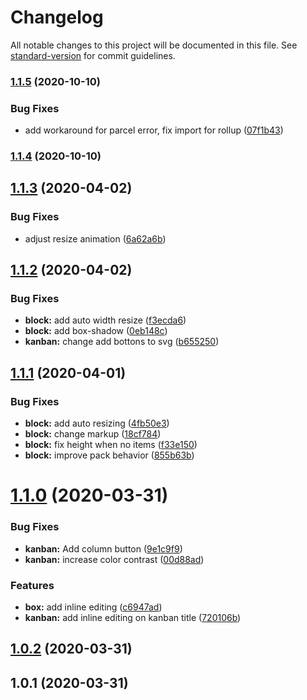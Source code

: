 # Changelog

All notable changes to this project will be documented in this file. See [standard-version](https://github.com/conventional-changelog/standard-version) for commit guidelines.

### [1.1.5](https://github.com/anydown/anydown-monorepo/compare/v1.1.4...v1.1.5) (2020-10-10)


### Bug Fixes

* add workaround for parcel error, fix import for rollup ([07f1b43](https://github.com/anydown/anydown-monorepo/commit/07f1b430ddf69bcb20d92318f7855de32794393a))

### [1.1.4](https://github.com/anydown/anydown-monorepo/compare/v0.2.6...v1.1.4) (2020-10-10)

<a name="1.1.3"></a>
## [1.1.3](https://github.com/anydown/anydown-core/compare/v1.1.2...v1.1.3) (2020-04-02)


### Bug Fixes

* adjust resize animation ([6a62a6b](https://github.com/anydown/anydown-core/commit/6a62a6b))



<a name="1.1.2"></a>
## [1.1.2](https://github.com/anydown/anydown-core/compare/v1.1.1...v1.1.2) (2020-04-02)


### Bug Fixes

* **block:** add auto width resize ([f3ecda6](https://github.com/anydown/anydown-core/commit/f3ecda6))
* **block:** add box-shadow ([0eb148c](https://github.com/anydown/anydown-core/commit/0eb148c))
* **kanban:** change add bottons to svg ([b655250](https://github.com/anydown/anydown-core/commit/b655250))



<a name="1.1.1"></a>
## [1.1.1](https://github.com/anydown/anydown-core/compare/v1.1.0...v1.1.1) (2020-04-01)


### Bug Fixes

* **block:** add auto resizing ([4fb50e3](https://github.com/anydown/anydown-core/commit/4fb50e3))
* **block:** change markup ([18cf784](https://github.com/anydown/anydown-core/commit/18cf784))
* **block:** fix height when no items ([f33e150](https://github.com/anydown/anydown-core/commit/f33e150))
* **block:** improve pack behavior ([855b63b](https://github.com/anydown/anydown-core/commit/855b63b))



<a name="1.1.0"></a>
# [1.1.0](https://github.com/anydown/anydown-core/compare/v1.0.2...v1.1.0) (2020-03-31)


### Bug Fixes

* **kanban:** Add column button ([9e1c9f9](https://github.com/anydown/anydown-core/commit/9e1c9f9))
* **kanban:** increase color contrast ([00d88ad](https://github.com/anydown/anydown-core/commit/00d88ad))


### Features

* **box:** add inline editing ([c6947ad](https://github.com/anydown/anydown-core/commit/c6947ad))
* **kanban:** add inline editing on kanban title ([720106b](https://github.com/anydown/anydown-core/commit/720106b))



<a name="1.0.2"></a>
## [1.0.2](https://github.com/anydown/anydown-core/compare/v1.0.1...v1.0.2) (2020-03-31)



<a name="1.0.1"></a>
## 1.0.1 (2020-03-31)
